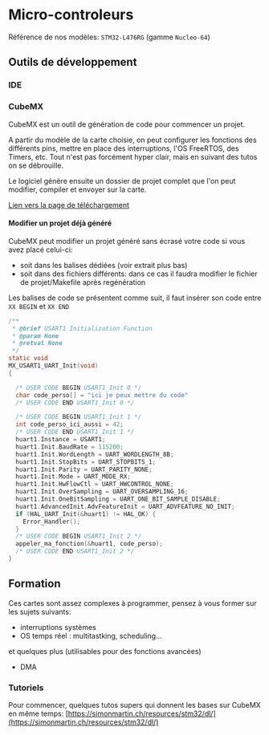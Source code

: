# Micro-controleurs

Référence de nos modèles:
`STM32-L476RG` (gamme `Nucleo-64`)

## Outils de développement

### IDE

### CubeMX

CubeMX est un outil de génération de code pour commencer un projet.

A partir du modèle de la carte choisie, on peut configurer les fonctions des différents pins, mettre en place des interruptions, l'OS FreeRTOS, des Timers, etc. Tout n'est pas forcément hyper clair, mais en suivant des tutos on se débrouille.

Le logiciel génère ensuite un dossier de projet complet que l'on peut modifier, compiler et envoyer sur la carte. 



[Lien vers la page de téléchargement](https://www.st.com/en/development-tools/stm32cubemx.html)

#### Modifier un projet déjà généré

CubeMX peut modifier un projet généré sans écrasé votre code si vous avez placé celui-ci:

- soit dans les balises dédiées (voir extrait plus bas)
- soit dans des fichiers différents: dans ce cas il faudra modifier le fichier de projet/Makefile après regénération

Les balises de code se présentent comme suit, il faut insérer son code entre `XX BEGIN` et `XX END`

```c
/**
 * @brief USART1 Initialization Function
 * @param None
 * @retval None
 */
static void
MX_USART1_UART_Init(void)
{

  /* USER CODE BEGIN USART1_Init 0 */
  char code_perso[] = "ici je peux mettre du code"
  /* USER CODE END USART1_Init 0 */

  /* USER CODE BEGIN USART1_Init 1 */
  int code_perso_ici_aussi = 42;
  /* USER CODE END USART1_Init 1 */
  huart1.Instance = USART1;
  huart1.Init.BaudRate = 115200;
  huart1.Init.WordLength = UART_WORDLENGTH_8B;
  huart1.Init.StopBits = UART_STOPBITS_1;
  huart1.Init.Parity = UART_PARITY_NONE;
  huart1.Init.Mode = UART_MODE_RX;
  huart1.Init.HwFlowCtl = UART_HWCONTROL_NONE;
  huart1.Init.OverSampling = UART_OVERSAMPLING_16;
  huart1.Init.OneBitSampling = UART_ONE_BIT_SAMPLE_DISABLE;
  huart1.AdvancedInit.AdvFeatureInit = UART_ADVFEATURE_NO_INIT;
  if (HAL_UART_Init(&huart1) != HAL_OK) {
    Error_Handler();
  }
  /* USER CODE BEGIN USART1_Init 2 */
  appeler_ma_fonction(&huart1, code_perso);
  /* USER CODE END USART1_Init 2 */
}
```

## Formation

Ces cartes sont assez complexes à programmer, pensez à vous former sur les sujets suivants:

- interruptions systèmes
- OS temps réel : multitastking, scheduling...

et quelques plus (utilisables pour des fonctions avancées)

- DMA

### Tutoriels

Pour commencer, quelques tutos supers qui donnent les bases sur CubeMX en même temps: [https://simonmartin.ch/resources/stm32/dl/](https://simonmartin.ch/resources/stm32/dl/)